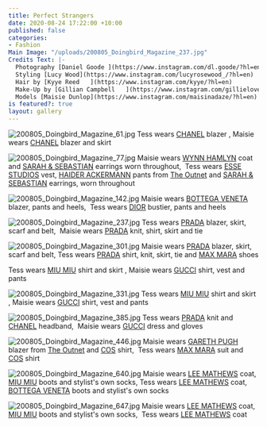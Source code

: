```yaml
---
title: Perfect Strangers
date: 2020-08-24 17:22:00 +10:00
published: false
categories:
- Fashion
Main Image: "/uploads/200805_Doingbird_Magazine_237.jpg"
Credits Text: |-
  Photography [Daniel Goode ](https://www.instagram.com/dl.goode/?hl=en)
  Styling [Lucy Wood](https://www.instagram.com/lucyrosewood_/?hl=en)
  Hair by [Kyye Reed   ](https://www.instagram.com/kyye/?hl=en)
  Make-Up by [Gillian Campbell   ](https://www.instagram.com/gillielove/?hl=en)
  Models [Maisie Dunlop](https://www.instagram.com/maisinadaze/?hl=en) and [Tess Angel](https://www.instagram.com/tess_angel/?hl=en) @ [Priscilla’s   ](https://www.instagram.com/priscillasmodels/?hl=en)
is featured?: true
layout: gallery
---
```


![200805_Doingbird_Magazine_61.jpg](/uploads/200805_Doingbird_Magazine_61.jpg)
Tess wears [CHANEL](https://www.chanel.com/au/) blazer , Maisie wears [CHANEL](https://www.chanel.com/au/) blazer and skirt

![200805_Doingbird_Magazine_77.jpg](/uploads/200805_Doingbird_Magazine_77.jpg)
Maisie wears [WYNN HAMLYN](https://www.wynnhamlyn.com/) coat and [SARAH & SEBASTIAN](https://www.sarahandsebastian.com/) earrings worn throughout,  Tess wears [ESSE STUDIOS](https://essestudios.com/) vest, [HAIDER ACKERMANN](https://www.haiderackermann.com/) pants from [The Outnet](https://www.theoutnet.com/en-au/) and [SARAH & SEBASTIAN](https://www.sarahandsebastian.com/) earrings, worn throughout

![200805_Doingbird_Magazine_142.jpg](/uploads/200805_Doingbird_Magazine_142.jpg)
Maisie wears [BOTTEGA VENETA](https://www.bottegaveneta.com/au) blazer, pants and heels,  Tess wears [DIOR](https://www.dior.com/en_int) bustier, pants and heels


![200805_Doingbird_Magazine_237.jpg](/uploads/200805_Doingbird_Magazine_237.jpg)
Tess wears [PRADA](https://www.prada.com/au/en.html) blazer, skirt, scarf and belt,  Maisie wears [PRADA](https://www.prada.com/au/en.html) knit, shirt, skirt and tie


![200805_Doingbird_Magazine_301.jpg](/uploads/200805_Doingbird_Magazine_301.jpg)
Maisie wears [PRADA](https://www.prada.com/au/en.html) blazer, skirt, scarf and belt, Tess wears [PRADA](https://www.prada.com/au/en.html) shirt, knit, skirt, tie and [MAX MARA](https://au.maxmara.com/) shoes

Tess wears [MIU MIU](https://www.miumiu.com/au/en.html) shirt and skirt , Maisie wears [GUCCI](https://www.gucci.com/au/en_au/) shirt, vest and pants


![200805_Doingbird_Magazine_331.jpg](/uploads/200805_Doingbird_Magazine_331.jpg)
Tess wears [MIU MIU](https://www.miumiu.com/au/en.html) shirt and skirt , Maisie wears [GUCCI](https://www.gucci.com/au/en_au/) shirt, vest and pants



![200805_Doingbird_Magazine_385.jpg](/uploads/200805_Doingbird_Magazine_385.jpg)
Tess wears [PRADA](https://www.prada.com/au/en.html) knit and [CHANEL](https://www.chanel.com/au/) headband,  Maisie wears [GUCCI](https://www.gucci.com/au/en_au/) dress and gloves


![200805_Doingbird_Magazine_446.jpg](/uploads/200805_Doingbird_Magazine_446.jpg)
Maisie wears [GARETH PUGH](https://www.instagram.com/garethpughstudio/?hl=en) blazer from [The Outnet](https://www.theoutnet.com/en-au/) and [COS](https://www.cosstores.com/au/) shirt,  Tess wears [MAX MARA](https://au.maxmara.com/) suit and [COS](https://www.cosstores.com/au/) shirt


![200805_Doingbird_Magazine_640.jpg](/uploads/200805_Doingbird_Magazine_640.jpg)
Maisie wears [LEE MATHEWS](https://leemathews.com.au/) coat, [MIU MIU](https://www.miumiu.com/au/en.html) boots and stylist's own socks, Tess wears [LEE MATHEWS](https://leemathews.com.au/) coat, [BOTTEGA VENETA](https://www.bottegaveneta.com/au) boots and stylist's own socks


![200805_Doingbird_Magazine_647.jpg](/uploads/200805_Doingbird_Magazine_647.jpg)
Maisie wears [LEE MATHEWS](https://leemathews.com.au/) coat, [MIU MIU](https://www.miumiu.com/au/en.html) boots and stylist's own socks,  Tess wears [LEE MATHEWS](https://leemathews.com.au/) coat 
